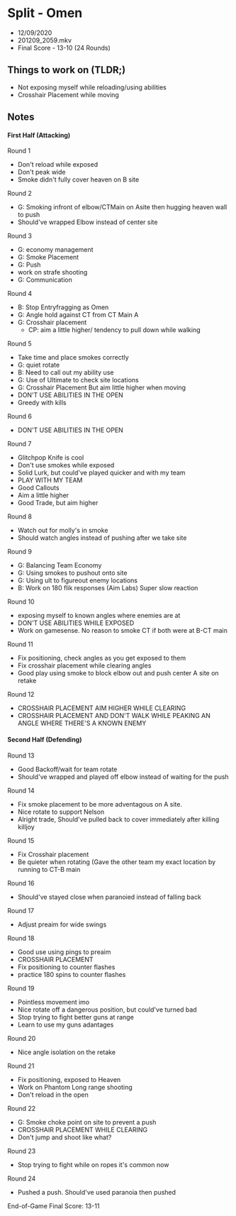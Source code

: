 # Split - Omen
- 12/09/2020
- 201209_2059.mkv
- Final Score - 13-10 (24 Rounds)

## Things to work on (TLDR;)
- Not exposing myself while reloading/using abilities
- Crosshair Placement while moving

## Notes
#### First Half (Attacking)
Round 1
- Don't reload while exposed
- Don't peak wide
- Smoke didn't fully cover heaven on B site

Round 2
- G: Smoking infront of elbow/CTMain on Asite then hugging heaven wall to push
- Should've wrapped Elbow instead of center site

Round 3
- G: economy management
- G: Smoke Placement
- G: Push
- work on strafe shooting
- G: Communication

Round 4
- B: Stop Entryfragging as Omen
- G: Angle hold against CT from CT Main A
- G: Crosshair placement
	- CP: aim a little higher/ tendency to pull down while walking

Round 5
- Take time and place smokes correctly
- G: quiet rotate
- B: Need to call out my ability use
- G: Use of Ultimate to check site locations
- G: Crosshair Placement But aim little higher when moving
- DON'T USE ABILITIES IN THE OPEN
- Greedy with kills

Round 6
- DON'T USE ABILITIES IN THE OPEN

Round 7
- Glitchpop Knife is cool
- Don't use smokes while exposed
- Solid Lurk, but could've played quicker and with my team
- PLAY WITH MY TEAM
- Good Callouts
- Aim a little higher
- Good Trade, but aim higher

Round 8
-	Watch out for molly's in smoke
-	Should watch angles instead of pushing after we take site

Round 9
- G: Balancing Team Economy
- G: Using smokes to pushout onto site
- G: Using ult to figureout enemy locations
- B: Work on 180 flik responses (Aim Labs) Super slow reaction

Round 10
- exposing myself to known angles where enemies are at
- DON'T USE ABILITIES WHILE EXPOSED
- Work on gamesense. No reason to smoke CT if both were at B-CT main

Round 11
- Fix positioning, check angles as you get exposed to them
- Fix crosshair placement while clearing angles
- Good play using smoke to block elbow out and push center A site on retake

Round 12
- CROSSHAIR PLACEMENT AIM HIGHER WHILE CLEARING
- CROSSHAIR PLACEMENT AND DON'T WALK WHILE PEAKING AN ANGLE WHERE THERE'S A KNOWN ENEMY

#### Second Half (Defending)

Round 13
- Good Backoff/wait for team rotate
- Should've wrapped and played off elbow instead of waiting for the push

Round 14
- Fix smoke placement to be more adventagous on A site.
- Nice rotate to support Nelson
- Alright trade, Should've pulled back to cover immediately after killing killjoy

Round 15
- Fix Crosshair placement
- Be quieter when rotating (Gave the other team my exact location by running to CT-B main

Round 16
- Should've stayed close when paranoied instead of falling back

Round 17
- Adjust preaim for wide swings

Round 18
- Good use using pings to preaim
- CROSSHAIR PLACEMENT
- Fix positioning to counter flashes
- practice 180 spins to counter flashes

Round 19
- Pointless movement imo
- Nice rotate off a dangerous position, but could've turned bad
- Stop trying to fight better guns at range
- Learn to use my guns adantages

Round 20
- Nice angle isolation on the retake

Round 21
- Fix positioning, exposed to Heaven
- Work on Phantom Long range shooting
- Don't reload in the open

Round 22
- G: Smoke choke point on site to prevent a push
- CROSSHAIR PLACEMENT WHILE CLEARING
- Don't jump and shoot like what?

Round 23
- Stop trying to fight while on ropes it's common now

Round 24
- Pushed a push. Should've used paranoia then pushed

End-of-Game
Final Score: 13-11
